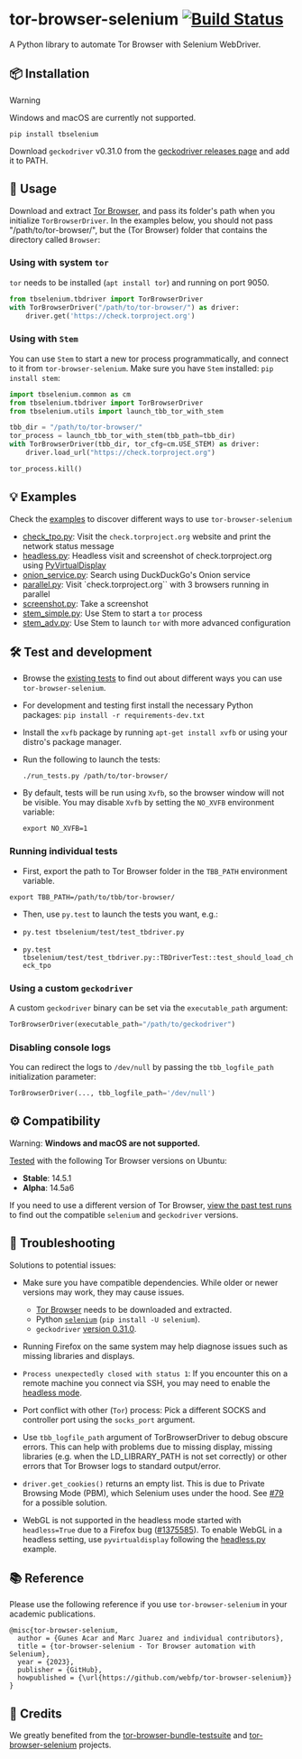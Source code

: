 # tor-browser-selenium [![Build Status](https://app.travis-ci.com/webfp/tor-browser-selenium.svg?branch=main)](https://app.travis-ci.com/webfp/tor-browser-selenium)


A Python library to automate Tor Browser with Selenium WebDriver.

## 📦 Installation

> [!WARNING]
> Windows and macOS are currently not supported.

```
pip install tbselenium
```

Download `geckodriver` v0.31.0 from the [geckodriver releases page](https://github.com/mozilla/geckodriver/releases/) and add it to PATH.

## 🚀 Usage

Download and extract [Tor Browser](https://www.torproject.org/projects/torbrowser.html.en), and pass its folder's path when you initialize `TorBrowserDriver`. In the examples below, you should not pass "/path/to/tor-browser/", but the (Tor Browser) folder that contains the directory called `Browser`:


### Using with system `tor`

`tor` needs to be installed (`apt install tor`) and running on port 9050.

```python
from tbselenium.tbdriver import TorBrowserDriver
with TorBrowserDriver("/path/to/tor-browser/") as driver:
    driver.get('https://check.torproject.org')
```

### Using with `Stem`
You can use `Stem` to start a new tor process programmatically, and connect to it from `tor-browser-selenium`. Make sure you have `Stem` installed: `pip install stem`:


```python
import tbselenium.common as cm
from tbselenium.tbdriver import TorBrowserDriver
from tbselenium.utils import launch_tbb_tor_with_stem

tbb_dir = "/path/to/tor-browser/"
tor_process = launch_tbb_tor_with_stem(tbb_path=tbb_dir)
with TorBrowserDriver(tbb_dir, tor_cfg=cm.USE_STEM) as driver:
    driver.load_url("https://check.torproject.org")

tor_process.kill()
```


## 💡 Examples
Check the [examples](https://github.com/webfp/tor-browser-selenium/tree/master/examples) to discover different ways to use `tor-browser-selenium`
* [check_tpo.py](https://github.com/webfp/tor-browser-selenium/tree/master/examples/check_tpo.py): Visit the `check.torproject.org` website and print the network status message
* [headless.py](https://github.com/webfp/tor-browser-selenium/tree/master/examples/headless.py): Headless visit and screenshot of check.torproject.org using [PyVirtualDisplay](https://pypi.org/project/PyVirtualDisplay/)
* [onion_service.py](https://github.com/webfp/tor-browser-selenium/blob/main/examples/onion_service.py): Search using DuckDuckGo's Onion service
* [parallel.py](https://github.com/webfp/tor-browser-selenium/tree/master/examples/parallel.py): Visit `check.torproject.org`` with 3 browsers running in parallel
* [screenshot.py](https://github.com/webfp/tor-browser-selenium/tree/master/examples/screenshot.py): Take a screenshot
* [stem_simple.py](https://github.com/webfp/tor-browser-selenium/tree/master/examples/stem_simple.py): Use Stem to start a `tor` process
* [stem_adv.py](https://github.com/webfp/tor-browser-selenium/tree/master/examples/stem_adv.py): Use Stem to launch `tor` with more advanced configuration



## 🛠️ Test and development

* Browse the [existing tests](https://github.com/webfp/tor-browser-selenium/tree/main/tbselenium/test) to find out about different ways you can use `tor-browser-selenium`.

* For development and testing first install the necessary Python packages:
  `pip install -r requirements-dev.txt`

* Install the `xvfb` package by running `apt-get install xvfb` or using your distro's package manager.

* Run the following to launch the tests:

  `./run_tests.py /path/to/tor-browser/`

* By default, tests will be run using `Xvfb`, so the browser window will not be visible.
You may disable `Xvfb` by setting the `NO_XVFB` environment variable:

  `export NO_XVFB=1`


### Running individual tests
* First, export the path to Tor Browser folder in the `TBB_PATH` environment variable.

`export TBB_PATH=/path/to/tbb/tor-browser/`

* Then, use `py.test` to launch the tests you want, e.g.:

* `py.test tbselenium/test/test_tbdriver.py`
* `py.test tbselenium/test/test_tbdriver.py::TBDriverTest::test_should_load_check_tpo`


### Using a custom `geckodriver`
A custom `geckodriver` binary can be set via the `executable_path` argument:

```python
TorBrowserDriver(executable_path="/path/to/geckodriver")
```

### Disabling console logs
You can redirect the logs to `/dev/null` by passing the `tbb_logfile_path` initialization parameter:
```python
TorBrowserDriver(..., tbb_logfile_path='/dev/null')
```

## ⚙️ Compatibility

Warning: **Windows and macOS are not supported.**

[Tested](https://travis-ci.org/webfp/tor-browser-selenium) with the following Tor Browser versions on Ubuntu:

* **Stable**: 14.5.1
* **Alpha**: 14.5a6

If you need to use a different version of Tor Browser, [view the past test runs](https://travis-ci.org/webfp/tor-browser-selenium) to find out the compatible `selenium` and `geckodriver` versions.

## 🔧 Troubleshooting

Solutions to potential issues:

* Make sure you have compatible dependencies. While older or newer versions may work, they may cause issues.
  - [Tor Browser](https://www.torproject.org/download/) needs to be downloaded and extracted.
  - Python [`selenium`](https://www.selenium.dev/) (`pip install -U selenium`).
  - `geckodriver` [version 0.31.0](https://github.com/mozilla/geckodriver/releases/tag/v0.31.0).

* Running Firefox on the same system may help diagnose issues such as missing libraries and displays.
* `Process unexpectedly closed with status 1`: If you encounter this on a remote machine you connect via SSH, you may need to enable the [headless mode](https://github.com/webfp/tor-browser-selenium/blob/master/examples/headless.py).
* Port conflict with other (`Tor`) process: Pick a different SOCKS and controller port using the `socks_port` argument.
* Use `tbb_logfile_path` argument of TorBrowserDriver to debug obscure errors. This can help with problems due to missing display, missing libraries (e.g. when the LD_LIBRARY_PATH is not set correctly) or other errors that Tor Browser logs to standard output/error.
* `driver.get_cookies()` returns an empty list. This is due to Private Browsing Mode (PBM), which Selenium uses under the hood. See [#79](https://github.com/webfp/tor-browser-selenium/issues/79) for a possible solution.
* WebGL is not supported in the headless mode started with `headless=True` due to a Firefox bug ([#1375585](https://bugzilla.mozilla.org/show_bug.cgi?id=1375585)). To enable WebGL in a headless setting, use `pyvirtualdisplay` following the [headless.py](https://github.com/webfp/tor-browser-selenium/tree/master/examples/headless.py) example.

## 📚 Reference
Please use the following reference if you use `tor-browser-selenium` in your academic publications.

```
@misc{tor-browser-selenium,
  author = {Gunes Acar and Marc Juarez and individual contributors},
  title = {tor-browser-selenium - Tor Browser automation with Selenium},
  year = {2023},
  publisher = {GitHub},
  howpublished = {\url{https://github.com/webfp/tor-browser-selenium}}
}
```

## 🙌 Credits
We greatly benefited from the [tor-browser-bundle-testsuite](https://gitlab.torproject.org/tpo/applications/tor-browser-bundle-testsuite) and [tor-browser-selenium](https://github.com/isislovecruft/tor-browser-selenium) projects.
